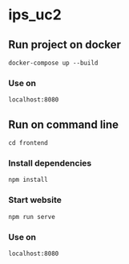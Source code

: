# ips_uc2

## Run project on docker
```
docker-compose up --build
```

### Use on 
```
localhost:8080
```

## Run on command line 
```
cd frontend
```

### Install dependencies
```
npm install
```

### Start website
```
npm run serve
```

### Use on 
```
localhost:8080
```
